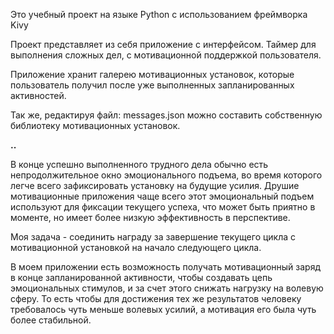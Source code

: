 Это учебный проект на языке Python с использованием фреймворка Kivy

Проект представляет из себя приложение с интерфейсом. Таймер для выполнения сложных дел, с мотивационной поддержкой пользователя.

Приложение хранит галерею мотивационных установок, которые пользователь получил после уже выполненных запланированных активностей.

Так же, редактируя файл: messages.json можно составить собственную библиотеку мотивационных установок.


__..__


В конце успешно выполненного трудного дела обычно есть непродолжительное окно эмоционального подъема, во время которого легче всего зафиксировать установку на будущие усилия.
Друшие мотивационные приложения чаще всего этот эмоциональный подъем используют для фиксации текущего успеха, что может быть приятно в моменте, но имеет более низкую эффективность в перспективе.

Моя задача - соединить награду за завершение текущего цикла с мотивационной установкой на начало следующего цикла.

В моем приложении есть возможность получать мотивационный заряд в конце запланированной активности, чтобы создавать цепь эмоциональных стимулов, и за счет этого снижать нагрузку на волевую сферу. То есть чтобы для достижения тех же результатов человеку требовалось чуть меньше волевых усилий, а мотивация его была чуть более стабильной.


